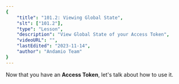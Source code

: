 ```yaml
---
{
    "title": "101.2: Viewing Global State",
    "slt": ["101.2"],
    "type": "Lesson",
    "description": "View Global State of your Access Token",
    "videoURL": "",
    "lastEdited": "2023-11-14",
    "author": "Andamio Team"
}
---
```


Now that you have an **Access Token**, let's talk about how to use it.